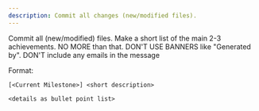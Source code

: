 ```yaml
---
description: Commit all changes (new/modified files).
---
```


Commit all (new/modified) files. 
Make a short list of the main 2-3 achievements. NO MORE than that.
DON'T USE BANNERS like "Generated by".
DON'T include any emails in the message

Format:

```
[<Current Milestone>] <short description>

<details as bullet point list>
```